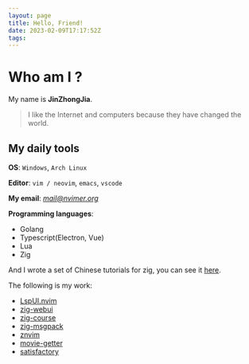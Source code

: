 ```yaml
---
layout: page
title: Hello, Friend!
date: 2023-02-09T17:17:52Z
tags:
---
```


# Who am I ?

My name is **JinZhongJia**.

> I like the Internet and computers because they have changed the world.

## My daily tools

**OS**: `Windows`, `Arch Linux`

**Editor**: `vim / neovim`, `emacs`, `vscode`

**My email**: *[mail@nvimer.org](mailto:mail@nvimer.org)*

**Programming languages**:

- Golang
- Typescript(Electron, Vue)
- Lua
- Zig

And I wrote a set of Chinese tutorials for zig, you can see it [here](https://learnzig.nvimer.org/).

The following is my work:

- [LspUI.nvim](https://github.com/jinzhongjia/LspUI.nvim)
- [zig-webui](https://github.com/webui-dev/zig-webui)
- [zig-course](https://github.com/zigcc/zig-course)
- [zig-msgpack](https://github.com/zigcc/zig-msgpack)
- [znvim](https://github.com/jinzhongjia/znvim)
- [movie-getter](https://github.com/jinzhongjia/movie-getter)
- [satisfactory](https://github.com/jinzhongjia/satisfactory)